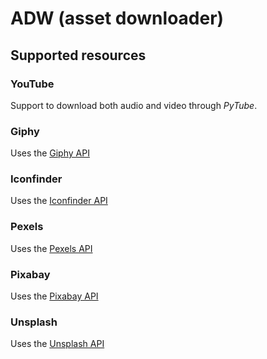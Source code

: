 # ADW (asset downloader)

## Supported resources

### YouTube

Support to download both audio and video through *PyTube*.

### Giphy 

Uses the [Giphy API](https://developers.giphy.com/)

### Iconfinder

Uses the [Iconfinder API](https://developer.iconfinder.com/reference/overview-1)

### Pexels 

Uses the [Pexels API](https://www.pexels.com/api/)

### Pixabay

Uses the [Pixabay API](https://pixabay.com/service/about/api/)

### Unsplash

Uses the [Unsplash API](https://pixabay.com/service/about/api/)

